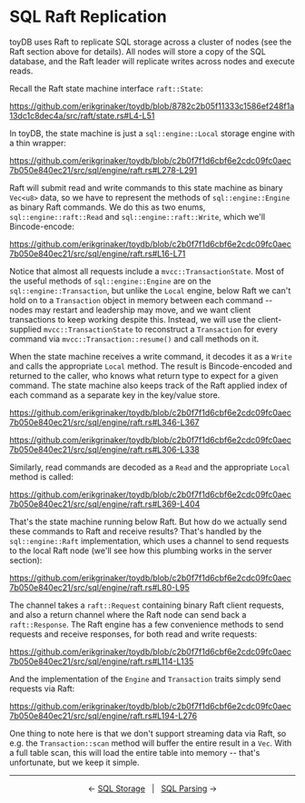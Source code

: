 # SQL Raft Replication

toyDB uses Raft to replicate SQL storage across a cluster of nodes (see the Raft section above for
details). All nodes will store a copy of the SQL database, and the Raft leader will replicate writes
across nodes and execute reads.

Recall the Raft state machine interface `raft::State`:

https://github.com/erikgrinaker/toydb/blob/8782c2b05f11333c1586ef248f1a13dc1c8dec4a/src/raft/state.rs#L4-L51

In toyDB, the state machine is just a `sql::engine::Local` storage engine with a thin wrapper:

https://github.com/erikgrinaker/toydb/blob/c2b0f7f1d6cbf6e2cdc09fc0aec7b050e840ec21/src/sql/engine/raft.rs#L278-L291

Raft will submit read and write commands to this state machine as binary `Vec<u8>` data, so we have
to represent the methods of `sql::engine::Engine` as binary Raft commands. We do this as two
enums, `sql::engine::raft::Read` and `sql::engine::raft::Write`, which we'll Bincode-encode:

https://github.com/erikgrinaker/toydb/blob/c2b0f7f1d6cbf6e2cdc09fc0aec7b050e840ec21/src/sql/engine/raft.rs#L16-L71

Notice that almost all requests include a `mvcc::TransactionState`. Most of the useful methods of
`sql::engine::Engine` are on the `sql::engine::Transaction`, but unlike the `Local` engine, below
Raft we can't hold on to a `Transaction` object in memory between each command -- nodes may restart
and leadership may move, and we want client transactions to keep working despite this. Instead, we
will use the client-supplied `mvcc::TransactionState` to reconstruct a `Transaction` for every
command via `mvcc::Transaction::resume()` and call methods on it.

When the state machine receives a write command, it decodes it as a `Write` and calls the
appropriate `Local` method. The result is Bincode-encoded and returned to the caller, who knows what
return type to expect for a given command. The state machine also keeps track of the Raft applied
index of each command as a separate key in the key/value store.

https://github.com/erikgrinaker/toydb/blob/c2b0f7f1d6cbf6e2cdc09fc0aec7b050e840ec21/src/sql/engine/raft.rs#L346-L367

https://github.com/erikgrinaker/toydb/blob/c2b0f7f1d6cbf6e2cdc09fc0aec7b050e840ec21/src/sql/engine/raft.rs#L306-L338

Similarly, read commands are decoded as a `Read` and the appropriate `Local` method is called:

https://github.com/erikgrinaker/toydb/blob/c2b0f7f1d6cbf6e2cdc09fc0aec7b050e840ec21/src/sql/engine/raft.rs#L369-L404

That's the state machine running below Raft. But how do we actually send these commands to Raft and
receive results? That's handled by the `sql::engine::Raft` implementation, which uses a channel to
send requests to the local Raft node (we'll see how this plumbing works in the server section):

https://github.com/erikgrinaker/toydb/blob/c2b0f7f1d6cbf6e2cdc09fc0aec7b050e840ec21/src/sql/engine/raft.rs#L80-L95

The channel takes a `raft::Request` containing binary Raft client requests, and also a return
channel where the Raft node can send back a `raft::Response`. The Raft engine has a few convenience
methods to send requests and receive responses, for both read and write requests:

https://github.com/erikgrinaker/toydb/blob/c2b0f7f1d6cbf6e2cdc09fc0aec7b050e840ec21/src/sql/engine/raft.rs#L114-L135

And the implementation of the `Engine` and `Transaction` traits simply send requests via Raft:

https://github.com/erikgrinaker/toydb/blob/c2b0f7f1d6cbf6e2cdc09fc0aec7b050e840ec21/src/sql/engine/raft.rs#L194-L276

One thing to note here is that we don't support streaming data via Raft, so e.g. the
`Transaction::scan` method will buffer the entire result in a `Vec`. With a full table scan, this
will load the entire table into memory -- that's unfortunate, but we keep it simple.

---

<p align="center">
← <a href="sql-storage.md">SQL Storage</a> &nbsp; | &nbsp; <a href="sql-parser.md">SQL Parsing</a> →
</p>
